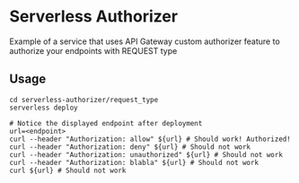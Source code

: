 # Serverless Authorizer
Example of a service that uses API Gateway custom authorizer feature to authorize your endpoints with REQUEST type

## Usage

```
cd serverless-authorizer/request_type
serverless deploy

# Notice the displayed endpoint after deployment
url=<endpoint>
curl --header "Authorization: allow" ${url} # Should work! Authorized!
curl --header "Authorization: deny" ${url} # Should not work
curl --header "Authorization: unauthorized" ${url} # Should not work
curl --header "Authorization: blabla" ${url} # Should not work
curl ${url} # Should not work
```

